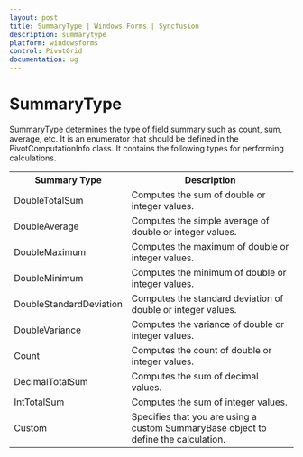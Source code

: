 ```yaml
---
layout: post
title: SummaryType | Windows Forms | Syncfusion
description: summarytype
platform: windowsforms
control: PivotGrid
documentation: ug
---
```


# SummaryType

SummaryType determines the type of field summary such as count, sum, average, etc. It is an enumerator that should be defined in the PivotComputationInfo class. It contains the following types for performing calculations.





<table>
<tr>
<th>
Summary Type</th><th>
Description</th></tr>
<tr>
<td>
DoubleTotalSum</td><td>
Computes the sum of double or integer values.</td></tr>
<tr>
<td>
DoubleAverage</td><td>
Computes the simple average of double or integer values.</td></tr>
<tr>
<td>
DoubleMaximum</td><td>
Computes the maximum of double or integer values.</td></tr>
<tr>
<td>
DoubleMinimum</td><td>
Computes the minimum of double or integer values.</td></tr>
<tr>
<td>
DoubleStandardDeviation</td><td>
Computes the standard deviation of double or integer values.</td></tr>
<tr>
<td>
DoubleVariance</td><td>
Computes the variance of double or integer values.</td></tr>
<tr>
<td>
Count</td><td>
Computes the count of double or integer values.</td></tr>
<tr>
<td>
DecimalTotalSum</td><td>
Computes the sum of decimal values.</td></tr>
<tr>
<td>
IntTotalSum</td><td>
Computes the sum of integer values.</td></tr>
<tr>
<td>
Custom</td><td>
Specifies that you are using a custom SummaryBase object to define the calculation.</td></tr>
</table>